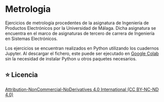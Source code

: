 # Metrologia
Ejercicios de metrología procedentes de la asignatura de Ingeniería de Productos Electrónicos por la Universidad de Málaga. Dicha asignatura se encuentra en el marco de asignaturas de tercero de carrera de Ingeniería en Sistemas Electrónicos. <p>

Los ejercicios se encuentran realizados en Python utilizando los cuadernos Jupyter. Al descargar el fichero, este puede ser ejecutado en [Google Colab](https://colab.research.google.com/) sin la necesidad de instalar Python u otros paquetes necesarios. <p>

## ⭐️ Licencia
[Attribution-NonCommercial-NoDerivatives 4.0 International (CC BY-NC-ND 4.0)](https://creativecommons.org/licenses/by-nc-nd/4.0/)
